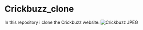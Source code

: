 # Crickbuzz_clone
In this repository i clone the Crickbuzz website.
![Crickbuzz JPEG](https://user-images.githubusercontent.com/86410160/149358936-bfe4d884-f4d2-48f2-849f-9796ffab9693.png)
